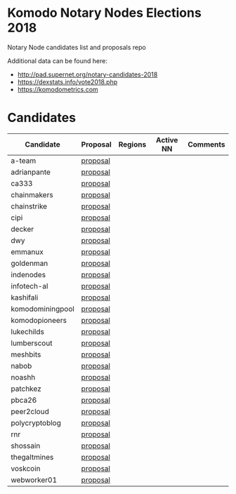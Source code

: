# Komodo Notary Nodes Elections 2018
Notary Node candidates list and proposals repo

Additional data can be found here:

- http://pad.supernet.org/notary-candidates-2018
- https://dexstats.info/vote2018.php
- https://komodometrics.com

# Candidates

| Candidate | Proposal | Regions | Active NN | Comments |
|---|---|---|---|---|
| a-team | [proposal](./proposals/a-team) | | | |
| adrianpante | [proposal](./proposals/adrianpante) | | | |
| ca333 | [proposal](./proposals/ca333) | | | |
| chainmakers | [proposal](./proposals/chainmakers) | | | |
| chainstrike | [proposal](./proposals/chainstrike) | | | |
| cipi | [proposal](./proposals/cipi) | | | |
| decker | [proposal](./proposals/decker) | | | |
| dwy | [proposal](./proposals/dwy) | | | |
| emmanux | [proposal](./proposals/emmanux) | | | |
| goldenman | [proposal](./proposals/goldenman) | | | |
| indenodes | [proposal](./proposals/indenodes) | | | |
| infotech-al | [proposal](./proposals/infotech-al) | | | |
| kashifali | [proposal](./proposals/kashifali) | | | |
| komodominingpool | [proposal](./proposals/komodominingpool) | | | |
| komodopioneers | [proposal](./proposals/komodopioneers) | | | |
| lukechilds | [proposal](./proposals/lukechilds) | | | |
| lumberscout | [proposal](./proposals/lumberscout) | | | |
| meshbits | [proposal](./proposals/meshbits) | | | |
| nabob | [proposal](./proposals/nabob) | | | |
| noashh | [proposal](./proposals/noashh) | | | |
| patchkez | [proposal](./proposals/patchkez) | | | |
| pbca26 | [proposal](./proposals/pbca26) | | | |
| peer2cloud | [proposal](./proposals/peer2cloud) | | | |
| polycryptoblog | [proposal](./proposals/polycryptoblog) | | | |
| rnr | [proposal](./proposals/rnr) | | | |
| shossain | [proposal](./proposals/shossain) | | | |
| thegaltmines | [proposal](./proposals/thegaltmines) | | | |
| voskcoin | [proposal](./proposals/voskcoin) | | | |
| webworker01 | [proposal](./proposals/webworker01) | | | |
